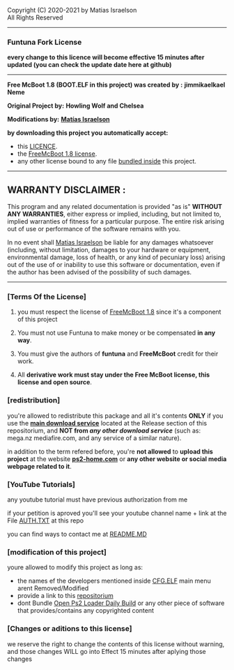 

   Copyright (C) 2020-2021 by Matias Israelson        
   All Rights Reserved                                                   
***





### Funtuna Fork License

__every change to this licence will become effective __15 minutes__ after updated (you can check the update date here at github)__


***

__Free McBoot 1.8 (BOOT.ELF in this project) was created by :__
 __jimmikaelkael__ 
 __Neme__         
 
__Original Project by:__
 __Howling Wolf and Chelsea__
 
 __Modifications by:__
 [__Matías Israelson__](https://github.com/israpps)
 
 
 
 __by downloading this project you automatically accept:__
 + this [LICENCE](https://github.com/israpps/Funtuna-Fork/blob/main/LICENSE.MD).
 + the [FreeMcBoot 1.8 license](https://github.com/TnA-Plastic/FreeMcBoot/blob/master/LICENSE.txt).
 + any other license bound to any file [bundled inside](https://github.com/israpps/Funtuna-Fork/tree/main/__Release) this project.
 
 
 ***

 ##  __WARRANTY DISCLAIMER__ :



   This program and any related documentation is provided "as is"
 __WITHOUT ANY WARRANTIES__, either express or implied, including, but not
 limited to, implied warranties of fitness for a particular purpose. The
 entire risk arising out of use or performance of the software remains with
 you.

   In no event shall [Matias Israelson](https://github.com/israpps) be liable for any damages whatsoever
 (including, without limitation, damages to your hardware or equipment,
 environmental damage, loss of health, or any kind of pecuniary loss)
 arising out of the use of or inability to use this software or
 documentation, even if the author has been advised of the possibility of
 such damages.

 
 
 
***
 
 ### [Terms Of the License]
 
 1. you must respect the license of [FreeMcBoot 1.8](https://github.com/TnA-Plastic/FreeMcBoot/blob/master/LICENSE.txt) since it's a component of this project
 
 2. You must not use Funtuna to make money or be compensated __in any way__.
 3. You must give the authors of __funtuna__ and __FreeMcBoot__ credit for their work.
 4. All __derivative work must stay under the Free McBoot license, this license and open source__.


### [redistribution]

you're allowed to redistribute this package and all it's contents __ONLY__ if you use the [__main download service__](https://github.com/israpps/Funtuna-Fork/releases) located at the Release section of this repositorium, and __NOT from *any other download service*__ (such as: mega.nz mediafire.com, and any service of a similar nature).

in addition to the term refered before, you're __not allowed__ to __upload this project__ at the website [__ps2-home.com__](https://www.ps2-home.com/) or __any other website or social media webpage related to it__.


### [YouTube Tutorials]
 any youtube tutorial must have previous authorization from me
 
 if your petition is aproved you'll see your youtube channel name + link at the File [AUTH.TXT](https://github.com/israpps/Funtuna-Fork/blob/main/AUTH.TXT) at this repo
 
 you can find ways to contact me at [README.MD](https://github.com/israpps/Funtuna-Fork/blob/main/README.MD)
 
 
 
### [modification of this project]
 youre allowed to modify this project as long as:
   + the names ef the developers mentioned inside [CFG.ELF](https://github.com/israpps/Funtuna-Fork/tree/main/FreeMcBoot-Configurator) main menu arent Removed/Modified
   + provide a link to this [repositorium](https://github.com/israpps/Funtuna-Fork)
   + dont Bundle [Open Ps2 Loader Daily Build](https://github.com/Jay-Jay-OPL/OPL-Daily-Builds) or any other piece of software that provides/contains any copyrighted content
 
 ### [Changes or aditions to this license]
 we reserve the right to change the contents of this license without warning, and those changes WILL go into Effect 15 minutes after aplying those changes
 
 
